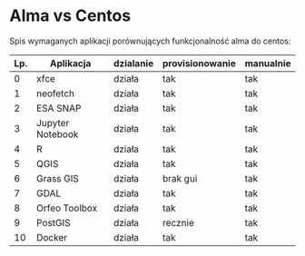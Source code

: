# Alma vs Centos

Spis wymaganych aplikacji porównujących funkcjonalność alma do centos:

| Lp. | Aplikacja | dzialanie | provisionowanie | manualnie |
|-----|-----------|-----------|-----------------|-----------|
| 0 | xfce | działa | tak | tak |
| 1 |neofetch | działa | tak | tak |
| 2 |ESA SNAP | działa | tak | tak |
| 3 |Jupyter Notebook | działa | tak | tak |
| 4 | R | działa | tak | tak |
| 5 | QGIS | działa | tak | tak |
| 6 | Grass GIS | działa | brak gui | tak |
| 7 | GDAL | działa | tak | tak |
| 8 | Orfeo Toolbox | działa | tak | tak |
| 9 | PostGIS | działa | recznie | tak |
| 10 | Docker | działa | tak | tak |

